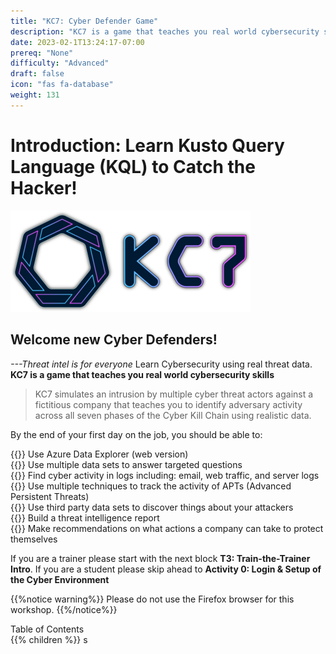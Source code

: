 ```yaml
---
title: "KC7: Cyber Defender Game"
description: "KC7 is a game that teaches you real world cybersecurity skills used by professional Cyber Defenders"
date: 2023-02-1T13:24:17-07:00
prereq: "None"
difficulty: "Advanced"
draft: false
icon: "fas fa-database"
weight: 131
---
```


# Introduction: Learn Kusto Query Language (KQL) to Catch the Hacker!

![logo](./Images/KC7Logo.png)

## Welcome new Cyber Defenders! 
*---Threat intel is for everyone*
Learn Cybersecurity using real threat data.
**KC7 is a game that teaches you real world cybersecurity skills**
>KC7 simulates an intrusion by multiple cyber threat actors against a fictitious company that teaches you to identify adversary activity across all seven phases of the Cyber Kill Chain using realistic data.
<!--![killchain](../Kusto-KC7/Images/KillChain.jpg)-->
<!--![alt](https://www.oceanpointins.com/wp-content/uploads/2020/02/canstockphoto26807912.jpg)-->

By the end of your first day on the job, you should be able to: 
 
{{<icon name="ok" size="large">}} Use Azure Data Explorer (web version)   
{{<icon name="ok" size="large">}} Use multiple data sets to answer targeted questions  
{{<icon name="ok" size="large">}} Find cyber activity in logs including: email, web traffic, and server logs  
{{<icon name="ok" size="large">}} Use multiple techniques to track the activity of APTs (Advanced Persistent Threats)  
{{<icon name="ok" size="large">}} Use third party data sets to discover things about your attackers   
{{<icon name="ok" size="large">}} Build a threat intelligence report    
{{<icon name="ok" size="large">}} Make recommendations on what actions a company can take to protect themselves    

If you are a trainer please start with the next block **T3: Train-the-Trainer Intro**. If you are a student please skip ahead to **Activity 0: Login & Setup of the Cyber Environment**

{{%notice warning%}}
Please do not use the Firefox browser for this workshop.
{{%/notice%}}


<summary>Table of Contents</summary>
{{% children %}}
</details>
s